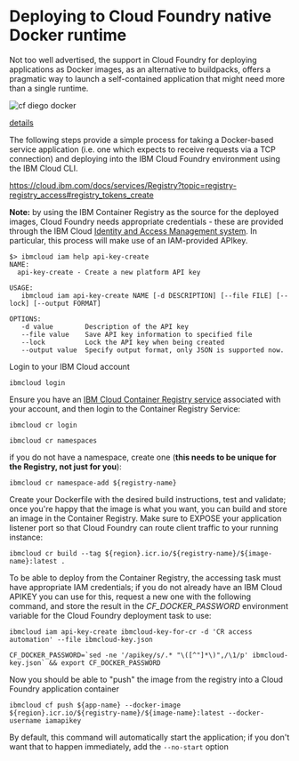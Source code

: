 # Deploying to Cloud Foundry native Docker runtime

Not too well advertised, the support in Cloud Foundry for deploying applications as Docker images, as an alternative 
to buildpacks, offers a pragmatic way to launch a self-contained application that might need more than a single runtime.

![cf diego docker](https://docs.cloudfoundry.org/concepts/images/docker_push_flow_diagram_diego.png)

[details](https://docs.cloudfoundry.org/concepts/how-applications-are-staged.html)

The following steps provide a simple process for taking a Docker-based service application
(i.e. one which expects to receive requests via a TCP connection) and deploying into the IBM Cloud Foundry environment using the IBM Cloud CLI.

https://cloud.ibm.com/docs/services/Registry?topic=registry-registry_access#registry_tokens_create

**Note:** by using the IBM Container Registry as the source for the deployed images, Cloud Foundry needs appropriate 
credentials - these are provided through the IBM Cloud [Identity and Access Management system](https://cloud.ibm.com/iam/overview). In particular, this process will make use of an IAM-provided APIkey.
```
$> ibmcloud iam help api-key-create
NAME:
  api-key-create - Create a new platform API key

USAGE:
   ibmcloud iam api-key-create NAME [-d DESCRIPTION] [--file FILE] [--lock] [--output FORMAT]

OPTIONS:
   -d value        Description of the API key
   --file value    Save API key information to specified file
   --lock          Lock the API key when being created
   --output value  Specify output format, only JSON is supported now.
```

Login to your IBM Cloud account
```
ibmcloud login
```
Ensure you have an [IBM Cloud Container Registry service](https://cloud.ibm.com/kubernetes/catalog/registry) associated with your account,
and then login to the Container Registry Service:
```
ibmcloud cr login
```
```
ibmcloud cr namespaces
```
if you do not have a namespace, create one (**this needs to be unique for the Registry, not just for you**):
```
ibmcloud cr namespace-add ${registry-name}
```
Create your Dockerfile with the desired build instructions, test and validate;
once you're happy that the image is what you want,
you can build and store an image in the Container Registry. Make sure to EXPOSE your application listener port
so that Cloud Foundry can route client traffic to your running instance:
```
ibmcloud cr build --tag ${region}.icr.io/${registry-name}/${image-name}:latest .
```
To be able to deploy from the Container Registry, the accessing task must have appropriate IAM credentials;
if you do not already have an IBM Cloud APIKEY you can use for this, 
request a new one with the following command, and store the result in the *CF_DOCKER_PASSWORD* environment
variable for the Cloud Foundry deployment task to use:
```
ibmcloud iam api-key-create ibmcloud-key-for-cr -d 'CR access automation' --file ibmcloud-key.json

CF_DOCKER_PASSWORD=`sed -ne '/apikey/s/.* "\([^"]*\)",/\1/p' ibmcloud-key.json` && export CF_DOCKER_PASSWORD
```
Now you should be able to "push" the image from the registry into a Cloud Foundry application container
```
ibmcloud cf push ${app-name} --docker-image ${region}.icr.io/${registry-name}/${image-name}:latest --docker-username iamapikey
```

By default, this command will automatically start the application; if you don't want that to happen immediately,
add the `--no-start` option


